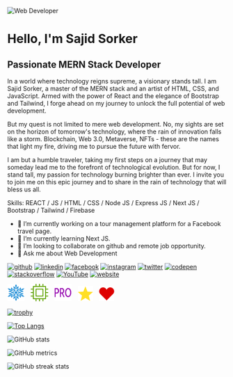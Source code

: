 ![Web Developer](https://media.licdn.com/dms/image/D5616AQE6sxEeAfyI_Q/profile-displaybackgroundimage-shrink_350_1400/0/1682586247384?e=1698278400&v=beta&t=uL0LbBGr-LNhseBssTX-zt7w92l85Ptk-ciY5187jG0)
# Hello, I'm Sajid Sorker
## Passionate MERN Stack Developer 


In a world where technology reigns supreme, a visionary stands tall. I am Sajid Sorker, a master of the MERN stack and an artist of HTML, CSS, and JavaScript. Armed with the power of React and the elegance of Bootstrap and Tailwind, I forge ahead on my journey to unlock the full potential of web development.

But my quest is not limited to mere web development. No, my sights are set on the horizon of tomorrow's technology, where the rain of innovation falls like a storm. Blockchain, Web 3.0, Metaverse, NFTs - these are the names that light my fire, driving me to pursue the future with fervor.

I am but a humble traveler, taking my first steps on a journey that may someday lead me to the forefront of technological evolution. But for now, I stand tall, my passion for technology burning brighter than ever. I invite you to join me on this epic journey and to share in the rain of technology that will bless us all.

Skills: REACT / JS / HTML / CSS / Node JS / Express JS / Next JS / Bootstrap / Tailwind / Firebase

- 🔭 I’m currently working on a tour management platform for a Facebook travel page. 
- 🌱 I’m currently learning Next JS. 
- 👯 I’m looking to collaborate on github and remote job opportunity. 
- 💬 Ask me about Web Development 


[<img src='https://cdn.jsdelivr.net/npm/simple-icons@3.0.1/icons/github.svg' alt='github' height='40'>](https://github.com/sajid365-sr)  [<img src='https://cdn.jsdelivr.net/npm/simple-icons@3.0.1/icons/linkedin.svg' alt='linkedin' height='40'>](https://www.linkedin.com/in/sajid365-sr/)  [<img src='https://cdn.jsdelivr.net/npm/simple-icons@3.0.1/icons/facebook.svg' alt='facebook' height='40'>](https://www.facebook.com/sajidsorker)  [<img src='https://cdn.jsdelivr.net/npm/simple-icons@3.0.1/icons/instagram.svg' alt='instagram' height='40'>](https://www.instagram.com/sajid365_sr/)  [<img src='https://cdn.jsdelivr.net/npm/simple-icons@3.0.1/icons/twitter.svg' alt='twitter' height='40'>](https://twitter.com/sajid365_sr)  [<img src='https://cdn.jsdelivr.net/npm/simple-icons@3.0.1/icons/codepen.svg' alt='codepen' height='40'>](https://codepen.io/Sajid-Sorker)  [<img src='https://cdn.jsdelivr.net/npm/simple-icons@3.0.1/icons/stackoverflow.svg' alt='stackoverflow' height='40'>](https://stackoverflow.com/users/20034263/sajid-sorker)  [<img src='https://cdn.jsdelivr.net/npm/simple-icons@3.0.1/icons/youtube.svg' alt='YouTube' height='40'>](https://www.youtube.com/channel/UCo9XC1dtH70QgNcumAmVPDA)  [<img src='https://cdn.jsdelivr.net/npm/simple-icons@3.0.1/icons/icloud.svg' alt='website' height='40'>](https://sajidsorker.com/)  

<a href='https://archiveprogram.github.com/'><img src='https://raw.githubusercontent.com/acervenky/animated-github-badges/master/assets/acbadge.gif' width='40' height='40'></a> <a href='https://docs.github.com/en/developers'><img src='https://raw.githubusercontent.com/acervenky/animated-github-badges/master/assets/devbadge.gif' width='40' height='40'></a> <a href='https://github.com/pricing'><img src='https://raw.githubusercontent.com/acervenky/animated-github-badges/master/assets/pro.gif' width='40' height='40'></a> <a href='https://stars.github.com/'><img src='https://raw.githubusercontent.com/acervenky/animated-github-badges/master/assets/starbadge.gif' width='35' height='35'></a> <a href='https://docs.github.com/en/github/supporting-the-open-source-community-with-github-sponsors'><img src='https://raw.githubusercontent.com/acervenky/animated-github-badges/master/assets/sponsorbadge.gif' width='35' height='35'></a> 

[![trophy](https://github-profile-trophy.vercel.app/?username=sajid365-sr)](https://github.com/ryo-ma/github-profile-trophy)

[![Top Langs](https://github-readme-stats.vercel.app/api/top-langs/?username=sajid365-sr)](https://github.com/anuraghazra/github-readme-stats)

![GitHub stats](https://github-readme-stats.vercel.app/api?username=sajid365-sr&show_icons=true&count_private=true)  

![GitHub metrics](https://metrics.lecoq.io/sajid365-sr)  

![GitHub streak stats](https://streak-stats.demolab.com/?user=sajid365-sr)  

